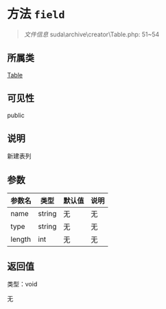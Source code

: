 # 方法 `field`

> *文件信息* suda\archive\creator\Table.php: 51~54

## 所属类 

[Table](../Table.md)

## 可见性

public

## 说明

新建表列


## 参数


| 参数名 | 类型 | 默认值 | 说明 |
|--------|-----|-------|-------|
| name |  string | 无 | 无 |
| type |  string | 无 | 无 |
| length |  int | 无 | 无 |



## 返回值

类型：void

无

